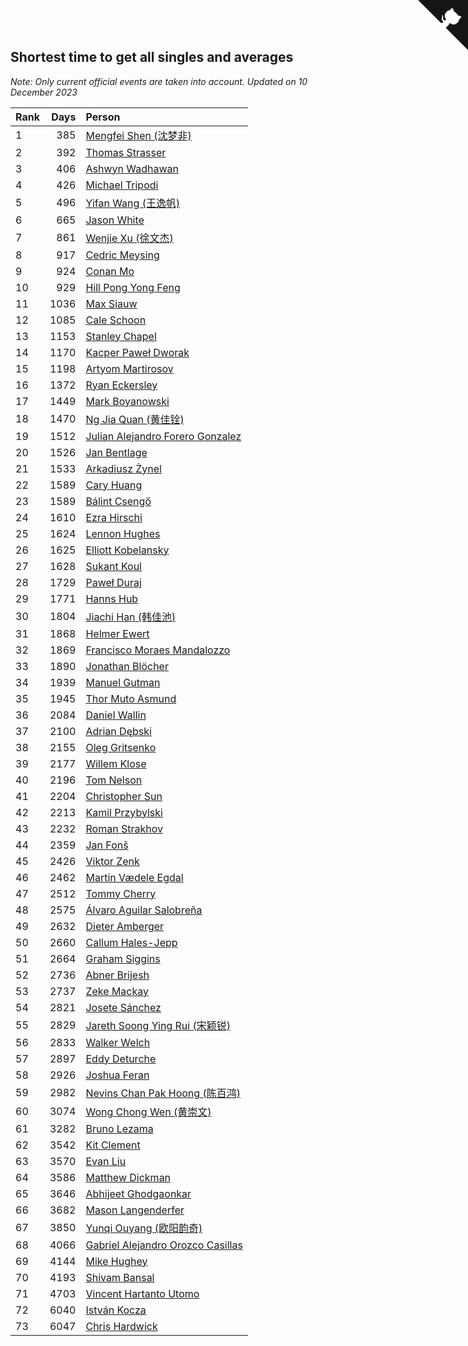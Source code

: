 ## Shortest time to get all singles and averages

*Note: Only current official events are taken into account.*
*Updated on 10 December 2023*

| Rank | Days | Person |
| :--- | ---: | :--- |
| 1 | 385 | [Mengfei Shen (沈梦非)](https://www.worldcubeassociation.org/persons/2018SHEN07) |
| 2 | 392 | [Thomas Strasser](https://www.worldcubeassociation.org/persons/2022STRA10) |
| 3 | 406 | [Ashwyn Wadhawan](https://www.worldcubeassociation.org/persons/2022WADH02) |
| 4 | 426 | [Michael Tripodi](https://www.worldcubeassociation.org/persons/2021TRIP01) |
| 5 | 496 | [Yifan Wang (王逸帆)](https://www.worldcubeassociation.org/persons/2017WANY29) |
| 6 | 665 | [Jason White](https://www.worldcubeassociation.org/persons/2016WHIT16) |
| 7 | 861 | [Wenjie Xu (徐文杰)](https://www.worldcubeassociation.org/persons/2016XUWE02) |
| 8 | 917 | [Cedric Meysing](https://www.worldcubeassociation.org/persons/2017MEYS02) |
| 9 | 924 | [Conan Mo](https://www.worldcubeassociation.org/persons/2020MOCO01) |
| 10 | 929 | [Hill Pong Yong Feng](https://www.worldcubeassociation.org/persons/2017FENG10) |
| 11 | 1036 | [Max Siauw](https://www.worldcubeassociation.org/persons/2017SIAU02) |
| 12 | 1085 | [Cale Schoon](https://www.worldcubeassociation.org/persons/2014SCHO02) |
| 13 | 1153 | [Stanley Chapel](https://www.worldcubeassociation.org/persons/2016CHAP04) |
| 14 | 1170 | [Kacper Paweł Dworak](https://www.worldcubeassociation.org/persons/2020DWOR01) |
| 15 | 1198 | [Artyom Martirosov](https://www.worldcubeassociation.org/persons/2016MART29) |
| 16 | 1372 | [Ryan Eckersley](https://www.worldcubeassociation.org/persons/2019ECKE02) |
| 17 | 1449 | [Mark Boyanowski](https://www.worldcubeassociation.org/persons/2014BOYA01) |
| 18 | 1470 | [Ng Jia Quan (黄佳铨)](https://www.worldcubeassociation.org/persons/2015QUAN03) |
| 19 | 1512 | [Julian Alejandro Forero Gonzalez](https://www.worldcubeassociation.org/persons/2018GONZ30) |
| 20 | 1526 | [Jan Bentlage](https://www.worldcubeassociation.org/persons/2010BENT01) |
| 21 | 1533 | [Arkadiusz Żynel](https://www.worldcubeassociation.org/persons/2018ZYNE01) |
| 22 | 1589 | [Cary Huang](https://www.worldcubeassociation.org/persons/2015HUAN48) |
| 23 | 1589 | [Bálint Csengő](https://www.worldcubeassociation.org/persons/2019CSEN01) |
| 24 | 1610 | [Ezra Hirschi](https://www.worldcubeassociation.org/persons/2019HIRS01) |
| 25 | 1624 | [Lennon Hughes](https://www.worldcubeassociation.org/persons/2017HUGH04) |
| 26 | 1625 | [Elliott Kobelansky](https://www.worldcubeassociation.org/persons/2019KOBE03) |
| 27 | 1628 | [Sukant Koul](https://www.worldcubeassociation.org/persons/2014KOUL01) |
| 28 | 1729 | [Paweł Duraj](https://www.worldcubeassociation.org/persons/2016DURA09) |
| 29 | 1771 | [Hanns Hub](https://www.worldcubeassociation.org/persons/2013HUBH01) |
| 30 | 1804 | [Jiachi Han (韩佳池)](https://www.worldcubeassociation.org/persons/2014HANJ02) |
| 31 | 1868 | [Helmer Ewert](https://www.worldcubeassociation.org/persons/2015EWER01) |
| 32 | 1869 | [Francisco Moraes Mandalozzo](https://www.worldcubeassociation.org/persons/2017MAND13) |
| 33 | 1890 | [Jonathan Blöcher](https://www.worldcubeassociation.org/persons/2018BLOC01) |
| 34 | 1939 | [Manuel Gutman](https://www.worldcubeassociation.org/persons/2017GUTM01) |
| 35 | 1945 | [Thor Muto Asmund](https://www.worldcubeassociation.org/persons/2017ASMU01) |
| 36 | 2084 | [Daniel Wallin](https://www.worldcubeassociation.org/persons/2013WALL03) |
| 37 | 2100 | [Adrian Dębski](https://www.worldcubeassociation.org/persons/2017DEBS01) |
| 38 | 2155 | [Oleg Gritsenko](https://www.worldcubeassociation.org/persons/2011GRIT01) |
| 39 | 2177 | [Willem Klose](https://www.worldcubeassociation.org/persons/2017KLOS01) |
| 40 | 2196 | [Tom Nelson](https://www.worldcubeassociation.org/persons/2013NELS01) |
| 41 | 2204 | [Christopher Sun](https://www.worldcubeassociation.org/persons/2017SUNC02) |
| 42 | 2213 | [Kamil Przybylski](https://www.worldcubeassociation.org/persons/2016PRZY01) |
| 43 | 2232 | [Roman Strakhov](https://www.worldcubeassociation.org/persons/2012STRA02) |
| 44 | 2359 | [Jan Fonš](https://www.worldcubeassociation.org/persons/2017FONS04) |
| 45 | 2426 | [Viktor Zenk](https://www.worldcubeassociation.org/persons/2016ZENK01) |
| 46 | 2462 | [Martin Vædele Egdal](https://www.worldcubeassociation.org/persons/2013EGDA02) |
| 47 | 2512 | [Tommy Cherry](https://www.worldcubeassociation.org/persons/2015CHER07) |
| 48 | 2575 | [Álvaro Aguilar Salobreña](https://www.worldcubeassociation.org/persons/2015SALO01) |
| 49 | 2632 | [Dieter Amberger](https://www.worldcubeassociation.org/persons/2016AMBE02) |
| 50 | 2660 | [Callum Hales-Jepp](https://www.worldcubeassociation.org/persons/2012HALE01) |
| 51 | 2664 | [Graham Siggins](https://www.worldcubeassociation.org/persons/2016SIGG01) |
| 52 | 2736 | [Abner Brijesh](https://www.worldcubeassociation.org/persons/2016BRIJ01) |
| 53 | 2737 | [Zeke Mackay](https://www.worldcubeassociation.org/persons/2015MACK06) |
| 54 | 2821 | [Josete Sánchez](https://www.worldcubeassociation.org/persons/2015SANC18) |
| 55 | 2829 | [Jareth Soong Ying Rui (宋颖锐)](https://www.worldcubeassociation.org/persons/2016SOON01) |
| 56 | 2833 | [Walker Welch](https://www.worldcubeassociation.org/persons/2011WELC01) |
| 57 | 2897 | [Eddy Deturche](https://www.worldcubeassociation.org/persons/2014DETU01) |
| 58 | 2926 | [Joshua Feran](https://www.worldcubeassociation.org/persons/2011FERA01) |
| 59 | 2982 | [Nevins Chan Pak Hoong (陈百鸿)](https://www.worldcubeassociation.org/persons/2010CHAN20) |
| 60 | 3074 | [Wong Chong Wen (黄崇文)](https://www.worldcubeassociation.org/persons/2014WENW01) |
| 61 | 3282 | [Bruno Lezama](https://www.worldcubeassociation.org/persons/2014LEZA02) |
| 62 | 3542 | [Kit Clement](https://www.worldcubeassociation.org/persons/2008CLEM01) |
| 63 | 3570 | [Evan Liu](https://www.worldcubeassociation.org/persons/2009LIUE01) |
| 64 | 3586 | [Matthew Dickman](https://www.worldcubeassociation.org/persons/2013DICK01) |
| 65 | 3646 | [Abhijeet Ghodgaonkar](https://www.worldcubeassociation.org/persons/2013GHOD01) |
| 66 | 3682 | [Mason Langenderfer](https://www.worldcubeassociation.org/persons/2013LANG03) |
| 67 | 3850 | [Yunqi Ouyang (欧阳韵奇)](https://www.worldcubeassociation.org/persons/2007YUNQ01) |
| 68 | 4066 | [Gabriel Alejandro Orozco Casillas](https://www.worldcubeassociation.org/persons/2008CASI01) |
| 69 | 4144 | [Mike Hughey](https://www.worldcubeassociation.org/persons/2007HUGH01) |
| 70 | 4193 | [Shivam Bansal](https://www.worldcubeassociation.org/persons/2011BANS02) |
| 71 | 4703 | [Vincent Hartanto Utomo](https://www.worldcubeassociation.org/persons/2010UTOM01) |
| 72 | 6040 | [István Kocza](https://www.worldcubeassociation.org/persons/2005KOCZ01) |
| 73 | 6047 | [Chris Hardwick](https://www.worldcubeassociation.org/persons/2003HARD01) |


<a href="https://github.com/JustinTimeCuber/wca_statistics" class="github-corner" aria-label="View source on Github"><svg width="80" height="80" viewBox="0 0 250 250" style="fill:#151513; color:#fff; position: absolute; top: 0; border: 0; right: 0;" aria-hidden="true"><path d="M0,0 L115,115 L130,115 L142,142 L250,250 L250,0 Z"></path><path d="M128.3,109.0 C113.8,99.7 119.0,89.6 119.0,89.6 C122.0,82.7 120.5,78.6 120.5,78.6 C119.2,72.0 123.4,76.3 123.4,76.3 C127.3,80.9 125.5,87.3 125.5,87.3 C122.9,97.6 130.6,101.9 134.4,103.2" fill="currentColor" style="transform-origin: 130px 106px;" class="octo-arm"></path><path d="M115.0,115.0 C114.9,115.1 118.7,116.5 119.8,115.4 L133.7,101.6 C136.9,99.2 139.9,98.4 142.2,98.6 C133.8,88.0 127.5,74.4 143.8,58.0 C148.5,53.4 154.0,51.2 159.7,51.0 C160.3,49.4 163.2,43.6 171.4,40.1 C171.4,40.1 176.1,42.5 178.8,56.2 C183.1,58.6 187.2,61.8 190.9,65.4 C194.5,69.0 197.7,73.2 200.1,77.6 C213.8,80.2 216.3,84.9 216.3,84.9 C212.7,93.1 206.9,96.0 205.4,96.6 C205.1,102.4 203.0,107.8 198.3,112.5 C181.9,128.9 168.3,122.5 157.7,114.1 C157.9,116.9 156.7,120.9 152.7,124.9 L141.0,136.5 C139.8,137.7 141.6,141.9 141.8,141.8 Z" fill="currentColor" class="octo-body"></path></svg></a><style>.github-corner:hover .octo-arm{animation:octocat-wave 560ms ease-in-out}@keyframes octocat-wave{0%,100%{transform:rotate(0)}20%,60%{transform:rotate(-25deg)}40%,80%{transform:rotate(10deg)}}@media (max-width:500px){.github-corner:hover .octo-arm{animation:none}.github-corner .octo-arm{animation:octocat-wave 560ms ease-in-out}}</style>
